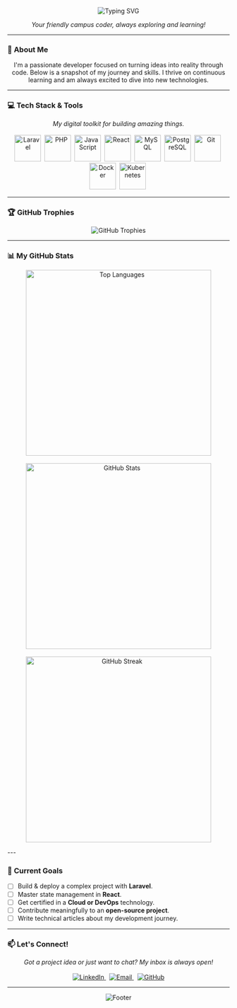 <p align="center">
  <img src="https://readme-typing-svg.herokuapp.com?font=Fira+Code&size=32&pause=1000&color=8A2BE2&center=true&vCenter=true&width=550&lines=Hey+Browww!+%F0%9F%9A%80;I'm+Justrifkyy+%F0%9F%98%84" alt="Typing SVG" />
</p>

<p align="center">
  <i>Your friendly campus coder, always exploring and learning!</i>
</p>

---

### 🤔 **About Me**

<p align="center">
  I'm a passionate developer focused on turning ideas into reality through code. Below is a snapshot of my journey and skills. I thrive on continuous learning and am always excited to dive into new technologies.
</p>

---

### 💻 **Tech Stack & Tools**
<p align="center">
  <i>My digital toolkit for building amazing things.</i>
  <br/><br/>
  <a href="https://laravel.com" target="_blank" rel="noreferrer"><img src="https://cdn.jsdelivr.net/gh/devicons/devicon/icons/laravel/laravel-plain-wordmark.svg" alt="Laravel" width="60" height="60"/></a>&nbsp;
  <a href="https://www.php.net" target="_blank" rel="noreferrer"><img src="https://cdn.jsdelivr.net/gh/devicons/devicon/icons/php/php-original.svg" alt="PHP" width="60" height="60"/></a>&nbsp;
  <a href="https://developer.mozilla.org/en-US/docs/Web/JavaScript" target="_blank" rel="noreferrer"><img src="https://cdn.jsdelivr.net/gh/devicons/devicon/icons/javascript/javascript-original.svg" alt="JavaScript" width="60" height="60"/></a>&nbsp;
  <a href="https://reactjs.org/" target="_blank" rel="noreferrer"><img src="https://media.giphy.com/media/eNAsjO55tPbgaor7ma/giphy.gif" alt="React" width="60" height="60"/></a>&nbsp;
  <a href="https://www.mysql.com/" target="_blank" rel="noreferrer"><img src="https://cdn.jsdelivr.net/gh/devicons/devicon/icons/mysql/mysql-original-wordmark.svg" alt="MySQL" width="60" height="60"/></a>&nbsp;
  <a href="https://www.postgresql.org" target="_blank" rel="noreferrer"><img src="https://cdn.jsdelivr.net/gh/devicons/devicon/icons/postgresql/postgresql-original-wordmark.svg" alt="PostgreSQL" width="60" height="60"/></a>&nbsp;
  <a href="https://git-scm.com/" target="_blank" rel="noreferrer"><img src="https://cdn.jsdelivr.net/gh/devicons/devicon/icons/git/git-original.svg" alt="Git" width="60" height="60"/></a>&nbsp;
  <a href="https://www.docker.com/" target="_blank" rel="noreferrer"><img src="https://cdn.jsdelivr.net/gh/devicons/devicon/icons/docker/docker-original-wordmark.svg" alt="Docker" width="60" height="60"/></a>&nbsp;
  <a href="https://kubernetes.io" target="_blank" rel="noreferrer"><img src="https://cdn.jsdelivr.net/gh/devicons/devicon/icons/kubernetes/kubernetes-plain-wordmark.svg" alt="Kubernetes" width="60" height="60"/></a>&nbsp;
</p>

---

### 🏆 **GitHub Trophies**
<p align="center">
  <img src="https://github-profile-trophy.vercel.app/?username=Justrifkyyy&theme=radical&no-frame=true&no-bg=true&margin-w=4" alt="GitHub Trophies" />
</p>

---

### 📊 **My GitHub Stats**

<p align="center">
  <img src="https://github-readme-stats.vercel.app/api/top-langs/?username=Justrifkyyy&layout=compact&theme=radical&langs_count=8" alt="Top Languages" width="420" />
  <br/><br/>
  <img src="https://github-readme-stats.vercel.app/api?username=Justrifkyyy&show_icons=true&theme=radical&include_all_commits=true&count_private=true" alt="GitHub Stats" width="420" />
  <br/><br/>
  <img src="https://github-readme-streak-stats.herokuapp.com/?user=Justrifkyyy&theme=radical" alt="GitHub Streak" width="420" />
</p>
---

### 🎯 **Current Goals**

- [ ] Build & deploy a complex project with **Laravel**.
- [ ] Master state management in **React**.
- [ ] Get certified in a **Cloud or DevOps** technology.
- [ ] Contribute meaningfully to an **open-source project**.
- [ ] Write technical articles about my development journey.

---

### 📫 **Let's Connect!**
<p align="center">
  <i>Got a project idea or just want to chat? My inbox is always open!</i>
  <br/><br/>
  <a href="https://linkedin.com/in/muhammadrifkysc" target="_blank" rel="noreferrer">
    <img src="https://img.shields.io/badge/LinkedIn-0077B5?style=for-the-badge&logo=linkedin&logoColor=white" alt="LinkedIn"/>
  </a> &nbsp;
  <a href="mailto:muhammad.rifky@email.com" target="_blank" rel="noreferrer">
    <img src="https://img.shields.io/badge/Email-D14836?style=for-the-badge&logo=gmail&logoColor=white" alt="Email"/>
  </a> &nbsp;
  <a href="https://github.com/Justrifkyyy" target="_blank" rel="noreferrer">
    <img src="https://img.shields.io/badge/GitHub-181717?style=for-the-badge&logo=github&logoColor=white" alt="GitHub"/>
  </a>
</p>

---

<p align="center">
  <img src="https://raw.githubusercontent.com/trinib/trinib/main/images/footer.svg" alt="Footer">
</p>
